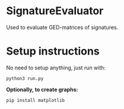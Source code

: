# SignatureEvaluator

Used to evaluate GED-matrices of signatures.

# Setup instructions

No need to setup anything, just run with:

```python3 run.py```

**Optionally, to create graphs:**

```pip install matplotlib```
